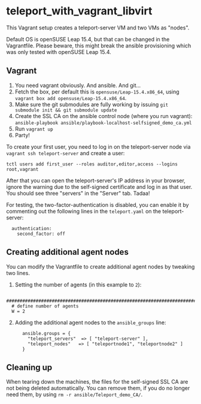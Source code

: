 # teleport_with_vagrant_libvirt

This Vagrant setup creates a teleport-server VM and two VMs as "nodes".

Default OS is openSUSE Leap 15.4, but that can be changed in the Vagrantfile. Please beware, this might break the ansible provisioning which was only tested with openSUSE Leap 15.4.

## Vagrant

1. You need vagrant obviously. And ansible. And git...
2. Fetch the box, per default this is `opensuse/Leap-15.4.x86_64`, using `vagrant box add opensuse/Leap-15.4.x86_64`.
3. Make sure the git submodules are fully working by issuing `git submodule init && git submodule update`
4. Create the SSL CA on the ansible control node (where you run vagrant): `ansible-playbook ansible/playbook-localhost-selfsigned_demo_ca.yml`
5. Run `vagrant up`
6. Party!

To create your first user, you need to log in on the teleport-server node via `vagrant ssh teleport-server` and create a user:
```
tctl users add first_user --roles auditor,editor,access --logins root,vagrant
```

After that you can open the teleport-server's IP address in your browser, ignore the warning due to the self-signed certificate and log in as that user.
You should see three "servers" in the "Server" tab.
Tadaa!

For testing, the two-factor-authentication is disabled, you can enable it by commenting out the following lines in the `teleport.yaml` on the teleport-server:
```
  authentication:
    second_factor: off
```

## Creating additional agent nodes

You can modify the Vagrantfile to create additional agent nodes by tweaking two lines.

1. Setting the number of agents (in this example to `2`):

```
  ###################################################################################
  # define number of agents
  W = 2
```

2. Adding the additional agent nodes to the `ansible_groups` line:
```
      ansible.groups = {
        "teleport_servers"  => [ "teleport-server" ],
        "teleport_nodes"   => [ "teleportnode1", "teleportnode2" ]
      }
```

## Cleaning up

When tearing down the machines, the files for the self-signed SSL CA are not being deleted automatically. You can remove them, if you do no longer need them, by using `rm -r ansible/Teleport_demo_CA/`.
